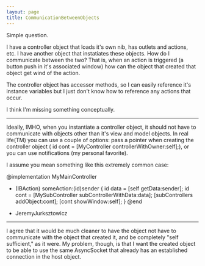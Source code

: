 ```yaml
---
layout: page
title: CommunicationBetweenObjects
---
```




Simple question.

I have a controller object that loads it's own nib, has outlets and actions, etc.
I have another object that instatiates these objects.  How do I communicate between the two?  That is, when an action is triggered (a button push in it's associated window) how can the object that created that object get wind of the action.

The controller object has accessor methods, so I can easily reference it's instance variables but I just don't know how to reference any actions that occur.

I think I'm missing something conceptually.

----

Ideally, IMHO, when you instantiate a controller object, it should not have to communicate with objects other than it's view and model objects. In real life(TM) you can use a couple of options: pass a pointer when creating the controller object (    id cont = [MyController controllerWithOwner:self];), or you can use notifications (my personal favorite).

I assume you mean something like this extremely common case:
    
@implementation MyMainController
- (IBAction) someAction:(id)sender
{
    id data = [self getData:sender];
    id cont = [MySubController subControllerWithData:data];
    [subControllers addObject:cont];
    [cont showWindow:self];
}
@end

- JeremyJurksztowicz

----

I agree that it would be much cleaner to have the object not have to communicate with the object that created it, and be completely "self sufficient," as it were.
My problem, though, is that I want the created object to be able to use the same AsyncSocket that already has an established connection in the host object.

